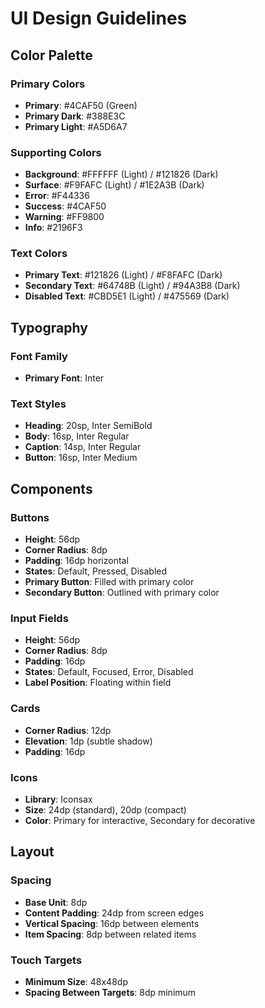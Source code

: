 # UI Design Guidelines

## Color Palette

### Primary Colors
- **Primary**: #4CAF50 (Green)
- **Primary Dark**: #388E3C
- **Primary Light**: #A5D6A7

### Supporting Colors
- **Background**: #FFFFFF (Light) / #121826 (Dark)
- **Surface**: #F9FAFC (Light) / #1E2A3B (Dark)
- **Error**: #F44336
- **Success**: #4CAF50
- **Warning**: #FF9800
- **Info**: #2196F3

### Text Colors
- **Primary Text**: #121826 (Light) / #F8FAFC (Dark)
- **Secondary Text**: #64748B (Light) / #94A3B8 (Dark)
- **Disabled Text**: #CBD5E1 (Light) / #475569 (Dark)

## Typography

### Font Family
- **Primary Font**: Inter

### Text Styles
- **Heading**: 20sp, Inter SemiBold
- **Body**: 16sp, Inter Regular
- **Caption**: 14sp, Inter Regular
- **Button**: 16sp, Inter Medium

## Components

### Buttons
- **Height**: 56dp
- **Corner Radius**: 8dp
- **Padding**: 16dp horizontal
- **States**: Default, Pressed, Disabled
- **Primary Button**: Filled with primary color
- **Secondary Button**: Outlined with primary color

### Input Fields
- **Height**: 56dp
- **Corner Radius**: 8dp
- **Padding**: 16dp
- **States**: Default, Focused, Error, Disabled
- **Label Position**: Floating within field

### Cards
- **Corner Radius**: 12dp
- **Elevation**: 1dp (subtle shadow)
- **Padding**: 16dp

### Icons
- **Library**: Iconsax
- **Size**: 24dp (standard), 20dp (compact)
- **Color**: Primary for interactive, Secondary for decorative

## Layout

### Spacing
- **Base Unit**: 8dp
- **Content Padding**: 24dp from screen edges
- **Vertical Spacing**: 16dp between elements
- **Item Spacing**: 8dp between related items

### Touch Targets
- **Minimum Size**: 48x48dp
- **Spacing Between Targets**: 8dp minimum
